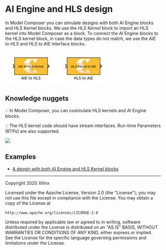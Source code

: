 # AI Engine and HLS design
In Model Composer you can simulate designs with both AI Engine blocks and HLS Kernel blocks. We use the *HLS Kernel* block to import an HLS kernel into Model Composer as a block. To connect the AI Engine blocks to the HLS kernel block, in case the data types do not match, we use the *AIE to HLS* and *HLS to AIE* interface blocks.

![](images/interface_blocks.PNG)

## Knowledge nuggets
:bulb: In Model Composer, you can cosimulate HLS kernels and AI Engine blocks.

:bulb: The HLS kernel code should have stream interfaces. Run-time Parameters (RTPs) are also supported. 

![](images/screen_shot.png)

## Examples
- [A desgin with both AI Engine and HLS Kernel blocks](AIE_HLS)



------------
Copyright 2020 Xilinx

Licensed under the Apache License, Version 2.0 (the "License");
you may not use this file except in compliance with the License.
You may obtain a copy of the License at

    http://www.apache.org/licenses/LICENSE-2.0

Unless required by applicable law or agreed to in writing, software
distributed under the License is distributed on an "AS IS" BASIS,
WITHOUT WARRANTIES OR CONDITIONS OF ANY KIND, either express or implied.
See the License for the specific language governing permissions and
limitations under the License.
